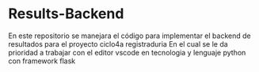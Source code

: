 # Results-Backend
En este repositorio se manejara el código para implementar el backend de resultados para el proyecto ciclo4a registraduria
En el cual se le da prioridad a trabajar con el editor vscode en tecnologia y lenguaje python con framework flask
